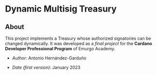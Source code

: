 # Dynamic Multisig Treasury


## About

This project implements a Treasury whose authorized signatories can be changed dynamically.  It was developed as a *final project* for the **Cardano Developer Professional Program** of Emurgo Academy.

-   *Author:*  Antonio Hernández-Garduño

-   *Date (first version)*:  January 2023

